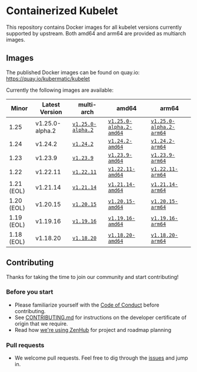 # Containerized Kubelet

This repository contains Docker images for all kubelet versions currently supported by upstream.
Both amd64 and arm64 are provided as multiarch images.

## Images

The published Docker images can be found on quay.io: https://quay.io/kubermatic/kubelet

Currently the following images are available:

<!-- versions_start -->
| Minor | Latest Version | multi-arch | amd64 | arm64 |
| ----- | ------- | ---------- | ----- | ----- |
| 1.25 | v1.25.0-alpha.2 | [`v1.25.0-alpha.2`](https://quay.io/kubermatic/kubelet:v1.25.0-alpha.2) | [`v1.25.0-alpha.2-amd64`](https://quay.io/kubermatic/kubelet:v1.25.0-alpha.2-amd64) | [`v1.25.0-alpha.2-arm64`](https://quay.io/kubermatic/kubelet:v1.25.0-alpha.2-arm64) |
| 1.24 | v1.24.2 | [`v1.24.2`](https://quay.io/kubermatic/kubelet:v1.24.2) | [`v1.24.2-amd64`](https://quay.io/kubermatic/kubelet:v1.24.2-amd64) | [`v1.24.2-arm64`](https://quay.io/kubermatic/kubelet:v1.24.2-arm64) |
| 1.23 | v1.23.9 | [`v1.23.9`](https://quay.io/kubermatic/kubelet:v1.23.9) | [`v1.23.9-amd64`](https://quay.io/kubermatic/kubelet:v1.23.9-amd64) | [`v1.23.9-arm64`](https://quay.io/kubermatic/kubelet:v1.23.9-arm64) |
| 1.22 | v1.22.11 | [`v1.22.11`](https://quay.io/kubermatic/kubelet:v1.22.11) | [`v1.22.11-amd64`](https://quay.io/kubermatic/kubelet:v1.22.11-amd64) | [`v1.22.11-arm64`](https://quay.io/kubermatic/kubelet:v1.22.11-arm64) |
| 1.21 (EOL) | v1.21.14 | [`v1.21.14`](https://quay.io/kubermatic/kubelet:v1.21.14) | [`v1.21.14-amd64`](https://quay.io/kubermatic/kubelet:v1.21.14-amd64) | [`v1.21.14-arm64`](https://quay.io/kubermatic/kubelet:v1.21.14-arm64) |
| 1.20 (EOL) | v1.20.15 | [`v1.20.15`](https://quay.io/kubermatic/kubelet:v1.20.15) | [`v1.20.15-amd64`](https://quay.io/kubermatic/kubelet:v1.20.15-amd64) | [`v1.20.15-arm64`](https://quay.io/kubermatic/kubelet:v1.20.15-arm64) |
| 1.19 (EOL) | v1.19.16 | [`v1.19.16`](https://quay.io/kubermatic/kubelet:v1.19.16) | [`v1.19.16-amd64`](https://quay.io/kubermatic/kubelet:v1.19.16-amd64) | [`v1.19.16-arm64`](https://quay.io/kubermatic/kubelet:v1.19.16-arm64) |
| 1.18 (EOL) | v1.18.20 | [`v1.18.20`](https://quay.io/kubermatic/kubelet:v1.18.20) | [`v1.18.20-amd64`](https://quay.io/kubermatic/kubelet:v1.18.20-amd64) | [`v1.18.20-arm64`](https://quay.io/kubermatic/kubelet:v1.18.20-arm64) |


<!-- versions_end -->

## Contributing

Thanks for taking the time to join our community and start contributing!

### Before you start

* Please familiarize yourself with the [Code of Conduct][3] before contributing.
* See [CONTRIBUTING.md][2] for instructions on the developer certificate of origin that we require.
* Read how [we're using ZenHub][13] for project and roadmap planning

### Pull requests

* We welcome pull requests. Feel free to dig through the [issues][1] and jump in.

[1]: https://github.com/kubermatic/kubelet/issues
[2]: https://github.com/kubermatic/kubelet/blob/master/CONTRIBUTING.md
[3]: https://github.com/kubermatic/kubelet/blob/master/CODE_OF_CONDUCT.md

[11]: https://groups.google.com/forum/#!forum/kubermatic-dev
[12]: https://kubermatic.slack.com/messages/kubelet
[13]: https://github.com/kubermatic/kubelet/blob/master/Zenhub.md
[15]: http://slack.kubermatic.io/
